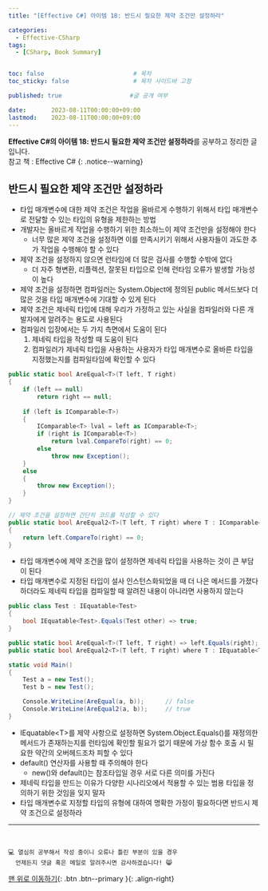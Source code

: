 ```yaml
---
title: "[Effective C#] 아이템 18: 반드시 필요한 제약 조건만 설정하라"

categories:
  - Effective-CSharp
tags:
  - [CSharp, Book Summary]


toc: false                         # 목차
toc_sticky: false                  # 목차 사이드바 고정

published: true                   #글 공개 여부

date:       2023-08-11T00:00:00+09:00
lastmod:    2023-08-11T00:00:00+09:00
---
```


<!-- description : 25자에서 160자 사이 -->
**Effective C#의 아이템 18: 반드시 필요한 제약 조건만 설정하라**를 공부하고 정리한 글입니다.<br>
참고 책 : Effective C#
{: .notice--warning}

## 반드시 필요한 제약 조건만 설정하라

- 타입 매개변수에 대한 제약 조건은 작업을 올바르게 수행하기 위해서 타입 매개변수로 전달할 수 있는 타입의 유형을 제한하는 방법
- 개발자는 올바르게 작업을 수행하기 위한 최소하느이 제약 조건만을 설정해야 한다
  - 너무 많은 제약 조건을 설정하면 이를 만족시키기 위해서 사용자들이 과도한 추가 작업을 수행해야 할 수 있다
- 제약 조건을 설정하지 않으면 런타임에 더 많은 검사를 수행할 수밖에 없다
  - 더 자주 형변환, 리플렉션, 잘못된 타입으로 인해 런타임 오류가 발생할 가능성이 높다
- 제약 조건을 설정하면 컴파일러는 System.Object에 정의된 public 메서드보다 더 많은 것을 타입 매개변수에 기대할 수 있게 된다
- 제약 조건은 제네릭 타입에 대해 우리가 가정하고 있는 사실을 컴파일러와 다른 개발자에게 알려주는 용도로 사용된다
- 컴파일러 입장에서는 두 가지 측면에서 도움이 된다
  1. 제네릭 타입을 작성할 때 도움이 된다
  2. 컴파일러가 제네릭 타입을 사용하는 사용자가 타입 매개변수로 올바른 타입을 지정했는지를 컴파일타임에 확인할 수 있다

```c#
public static bool AreEqual<T>(T left, T right)
{
    if (left == null)
        return right == null;
    
    if (left is IComparable<T>)
    {
        IComparable<T> lval = left as IComparable<T>;
        if (right is IComparable<T>)
            return lval.CompareTo(right) == 0;
        else
            throw new Exception();
    }
    else
    {
        throw new Exception();
    }
}

// 제약 조건을 설정하면 간단히 코드를 작성할 수 있다
public static bool AreEqual2<T>(T left, T right) where T : IComparable<T>
{
    return left.CompareTo(right) == 0;
}
```

- 타입 매개변수에 제약 조건을 많이 설정하면 제네릭 타입을 사용하는 것이 큰 부담이 된다
- 타입 매개변수로 지정된 타입이 설사 인스턴스화되었을 때 더 나은 메서드를 가졌다 하더라도 제네릭 타입을 컴파일할 때 알려진 내용이 아니라면 사용하지 않는다

```c#
public class Test : IEquatable<Test>
{
    bool IEquatable<Test>.Equals(Test other) => true;
}

public static bool AreEqual<T>(T left, T right) => left.Equals(right);
public static bool AreEqual2<T>(T left, T right) where T : IEquatable<T> => left.Equals(right);

static void Main()
{
    Test a = new Test();
    Test b = new Test();

    Console.WriteLine(AreEqual(a, b));      // false
    Console.WriteLine(AreEqual2(a, b));     // true
}
```

- IEquatable&lt;T&gt;를 제약 사항으로 설정하면 System.Object.Equals()를 재정의한 메서드가 존재하는지를 런타임에 확인할 필요가 없기 때문에 가상 함수 호출 시 필요한 약간의 오버헤드조차 피할 수 있다
- default() 연산자를 사용할 때 주의해야 한다
  - new()와 default()는 참조타입일 경우 서로 다른 의미를 가진다
- 제네릭 타입을 만드는 이유가 다양한 시나리오에서 적용할 수 있는 범용 타입을 정의하기 위한 것임을 잊지 말자
- 타입 매개변수로 지정할 타입의 유형에 대하여 명확한 가정이 필요하다면 반드시 제약 조건으로 설정하라

***
<br>

    💻 열심히 공부해서 작성 중이니 오류나 틀린 부분이 있을 경우 
      언제든지 댓글 혹은 메일로 알려주시면 감사하겠습니다! 😸


[맨 위로 이동하기](#){: .btn .btn--primary }{: .align-right}